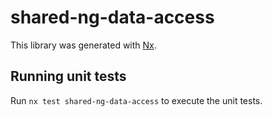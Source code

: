 # shared-ng-data-access

This library was generated with [Nx](https://nx.dev).

## Running unit tests

Run `nx test shared-ng-data-access` to execute the unit tests.
